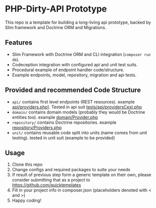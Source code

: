 PHP-Dirty-API Prototype
=======================

This repo is a template for building a long-living api prototype, backed by Slim
framework and Doctrine ORM and Migrations.

## Features
* Slim Framework with Doctrine ORM and CLI integration (`composer run db`).
* Codeception integration with configured api and unit test suits.
* Procedural example of endpoint handler code/structure.
* Example endpoints, model, repository, migration and api tests.

## Provided and recommended Code Structure
* `api/` contains first level endpoints (REST resources). example [api/providers.php](api/providers.php)]. Tested in api suit [tests/api/providersCest.php](tests/api/providersCest.php)
* `domain/` contains domain models (probably they would be Doctrine entities too). example [domain/Provider.php](api/Provider.php)
* `repository/` contains Doctrine repositories. example [repository/Providers.php](repository/Providers.php)
* `unit/` contains reusable code split into units (name comes from unit testing). tested in unit suit (example to be provided)

## Usage
1. Clone this repo
2. Change configs and required packages to suite your needs
3. If result of previous step form a generic template on their own,
please consider submitting that as a project to https://github.com/quicktemplates
4. Fill in your project info in composer.json (placeholders denoted with < and >)
5. Happy coding!
